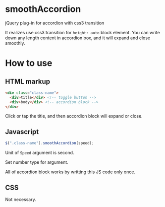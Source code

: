 # smoothAccordion
jQuery plug-in for accordion with css3 transition

It realizes use css3 transition for `height: auto` block element.
You can write down any length content in accordion box, and it will expand and close smoothly.

# How to use
## HTML markup
```html
<div class="class-name">
  <div>title</div> <!-- toggle button -->
  <div>body</div> <!-- accordion block -->
</div>
```
Click or tap the title, and then accordion block will expand or close.


## Javascript
```javascript
$(".class-name").smoothAccordion(speed);
```
Unit of `Speed` argument is second.

Set number type for argument.

All of accordion block works by writting this JS code only once.

## CSS
Not necessary.
